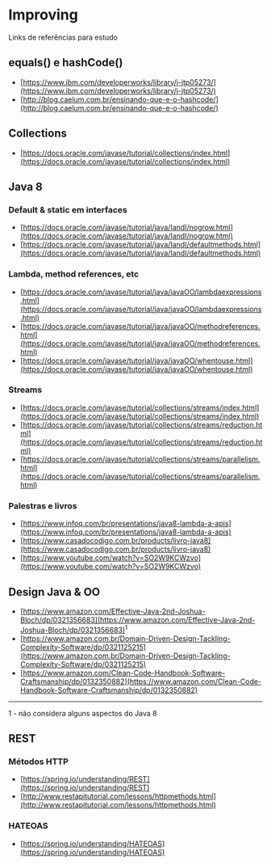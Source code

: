 # Improving
Links de referências para estudo

## equals() e hashCode()

* [https://www.ibm.com/developerworks/library/j-jtp05273/](https://www.ibm.com/developerworks/library/j-jtp05273/)
* [http://blog.caelum.com.br/ensinando-que-e-o-hashcode/](http://blog.caelum.com.br/ensinando-que-e-o-hashcode/)

## Collections

* [https://docs.oracle.com/javase/tutorial/collections/index.html](https://docs.oracle.com/javase/tutorial/collections/index.html)

## Java 8

### Default & static em interfaces

* [https://docs.oracle.com/javase/tutorial/java/IandI/nogrow.html](https://docs.oracle.com/javase/tutorial/java/IandI/nogrow.html)
* [https://docs.oracle.com/javase/tutorial/java/IandI/defaultmethods.html](https://docs.oracle.com/javase/tutorial/java/IandI/defaultmethods.html)

### Lambda, method references, etc

* [https://docs.oracle.com/javase/tutorial/java/javaOO/lambdaexpressions.html](https://docs.oracle.com/javase/tutorial/java/javaOO/lambdaexpressions.html)
* [https://docs.oracle.com/javase/tutorial/java/javaOO/methodreferences.html](https://docs.oracle.com/javase/tutorial/java/javaOO/methodreferences.html)
* [https://docs.oracle.com/javase/tutorial/java/javaOO/whentouse.html](https://docs.oracle.com/javase/tutorial/java/javaOO/whentouse.html)

### Streams

* [https://docs.oracle.com/javase/tutorial/collections/streams/index.html](https://docs.oracle.com/javase/tutorial/collections/streams/index.html)
* [https://docs.oracle.com/javase/tutorial/collections/streams/reduction.html](https://docs.oracle.com/javase/tutorial/collections/streams/reduction.html)
* [https://docs.oracle.com/javase/tutorial/collections/streams/parallelism.html](https://docs.oracle.com/javase/tutorial/collections/streams/parallelism.html)

### Palestras e livros

* [https://www.infoq.com/br/presentations/java8-lambda-a-apis](https://www.infoq.com/br/presentations/java8-lambda-a-apis)
* [https://www.casadocodigo.com.br/products/livro-java8](https://www.casadocodigo.com.br/products/livro-java8)
* [https://www.youtube.com/watch?v=SO2W9KCWzvo](https://www.youtube.com/watch?v=SO2W9KCWzvo)

## Design Java & OO

* [https://www.amazon.com/Effective-Java-2nd-Joshua-Bloch/dp/0321356683](https://www.amazon.com/Effective-Java-2nd-Joshua-Bloch/dp/0321356683)<sup>1</sup>
* [https://www.amazon.com.br/Domain-Driven-Design-Tackling-Complexity-Software/dp/0321125215](https://www.amazon.com.br/Domain-Driven-Design-Tackling-Complexity-Software/dp/0321125215)
* [https://www.amazon.com/Clean-Code-Handbook-Software-Craftsmanship/dp/0132350882](https://www.amazon.com/Clean-Code-Handbook-Software-Craftsmanship/dp/0132350882)

---
1 - não considera alguns aspectos do Java 8

## REST

### Métodos HTTP

* [https://spring.io/understanding/REST](https://spring.io/understanding/REST)
* [http://www.restapitutorial.com/lessons/httpmethods.html](http://www.restapitutorial.com/lessons/httpmethods.html)

### HATEOAS

* [https://spring.io/understanding/HATEOAS](https://spring.io/understanding/HATEOAS)
